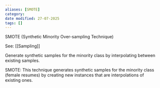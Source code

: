 ```yaml
---
aliases: [SMOTE]
category:
date modified: 27-07-2025
tags: []
---
```

SMOTE (Synthetic Minority Over-sampling Technique)

See: [[Sampling]]

Generate synthetic samples for the minority class by interpolating between existing samples.

SMOTE: This technique generates synthetic samples for the minority class (female resumes) by creating new instances that are interpolations of existing ones.